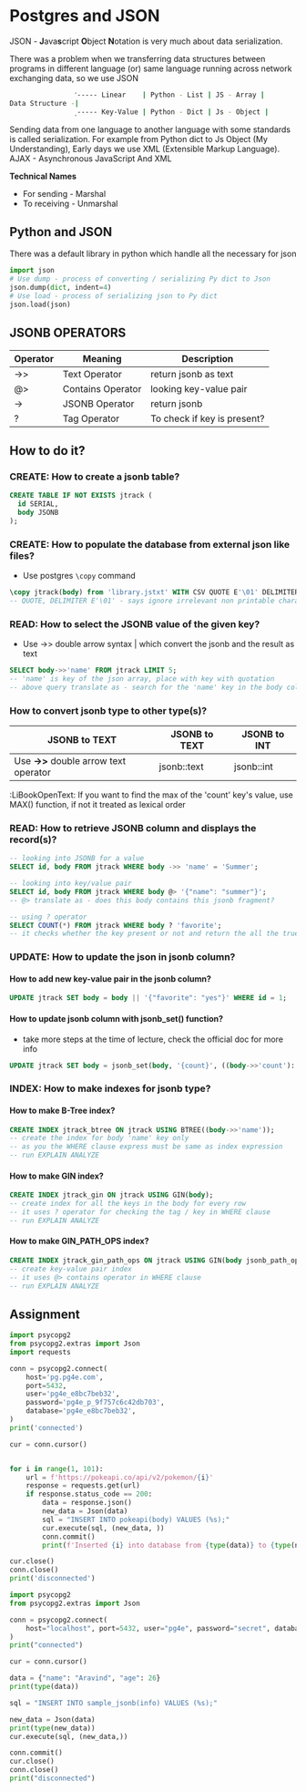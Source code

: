 # Postgres and JSON

JSON - **J**ava**s**cript **O**bject **N**otation is very much about data serialization.

There was a problem when we transferring data structures between programs in different language (or) same language running across network exchanging data, so we use JSON

```bash ln:false
                ˹----- Linear    | Python - List | JS - Array |
Data Structure -|
                ˻----- Key-Value | Python - Dict | Js - Object |
```

Sending data from one language to another language with some standards is called serialization. For example from Python dict to Js Object (My Understanding), Early days we use XML (Extensible Markup Language). AJAX - Asynchronous JavaScript And XML

**Technical Names**

- For sending - Marshal
- To receiving - Unmarshal

## Python and JSON

There was a default library in python which handle all the necessary for json

```py title:"json_example.py"
import json
# Use dump - process of converting / serializing Py dict to Json
json.dump(dict, indent=4)
# Use load - process of serializing json to Py dict
json.load(json)
```

## JSONB OPERATORS

| Operator | Meaning           | Description                 |
| -------- | ----------------- | --------------------------- |
| ->>      | Text Operator     | return jsonb as text        |
| @>       | Contains Operator | looking key-value pair      |
| ->       | JSONB Operator    | return jsonb                |
| ?        | Tag Operator      | To check if key is present? |

## How to do it?

### CREATE: How to create a jsonb table?

```sql title:"query=>"
CREATE TABLE IF NOT EXISTS jtrack (
  id SERIAL,
  body JSONB
);
```

### CREATE: How to populate the database from external json like files?

- Use postgres `\copy` command

```sql title:"query=>"
\copy jtrack(body) from 'library.jstxt' WITH CSV QUOTE E'\01' DELIMITER E'\02';
-- QUOTE, DELIMITER E'\01' - says ignore irrelevant non printable characters
```

### READ: How to select the JSONB value of the given key?

- Use ->> double arrow syntax | which convert the jsonb and the result as text

```sql title:"query=>"
SELECT body->>'name' FROM jtrack LIMIT 5;
-- 'name' is key of the json array, place with key with quotation
-- above query translate as - search for the 'name' key in the body column and return the value as text
```

### How to convert jsonb type to other type(s)?

| JSONB to TEXT                          | JSONB to TEXT | JSONB to INT |
| -------------------------------------- | ------------- | ------------ |
| Use **->>** double arrow text operator | jsonb::text   | jsonb::int   |

:LiBookOpenText: If you want to find the max of the 'count' key's value, use MAX() function, if not it treated as lexical order

### READ: How to retrieve JSONB column and displays the record(s)?

```sql title:"query=>"
-- looking into JSONB for a value
SELECT id, body FROM jtrack WHERE body ->> 'name' = 'Summer';

-- looking into key/value pair
SELECT id, body FROM jtrack WHERE body @> '{"name": "summer"}';
-- @> translate as - does this body contains this jsonb fragment?

-- using ? operator
SELECT COUNT(*) FROM jtrack WHERE body ? 'favorite';
-- it checks whether the key present or not and return the all the true rows
```

### UPDATE: How to update the json in jsonb column?

#### How to add new key-value pair in the jsonb column?

```sql title:"query=>"
UPDATE jtrack SET body = body || '{"favorite": "yes"}' WHERE id = 1;
```

#### How to update jsonb column with jsonb_set() function?

- take more steps at the time of lecture, check the official doc for more info

```sql title:"query=>"
UPDATE jtrack SET body = jsonb_set(body, '{count}', ((body->>'count')::int + 1)::text::jsonb) WHERE id = 1;
```

### INDEX: How to make indexes for jsonb type?

#### How to make B-Tree index?

```sql title:"query=>"
CREATE INDEX jtrack_btree ON jtrack USING BTREE((body->>'name'));
-- create the index for body 'name' key only
-- as you the WHERE clause express must be same as index expression
-- run EXPLAIN ANALYZE
```

#### How to make GIN index?

```sql title:"query=>"
CREATE INDEX jtrack_gin ON jtrack USING GIN(body);
-- create index for all the keys in the body for every row
-- it uses ? operator for checking the tag / key in WHERE clause
-- run EXPLAIN ANALYZE
```

#### How to make GIN_PATH_OPS index?

```sql title:"query=>"
CREATE INDEX jtrack_gin_path_ops ON jtrack USING GIN(body jsonb_path_ops);
-- create key-value pair index
-- it uses @> contains operator in WHERE clause
-- run EXPLAIN ANALYZE
```

## Assignment

```py title:"Assignment 1"
import psycopg2
from psycopg2.extras import Json
import requests

conn = psycopg2.connect(
    host='pg.pg4e.com',
    port=5432,
    user='pg4e_e8bc7beb32',
    password='pg4e_p_9f757c6c42db703',
    database='pg4e_e8bc7beb32',
)
print('connected')

cur = conn.cursor()


for i in range(1, 101):
    url = f'https://pokeapi.co/api/v2/pokemon/{i}'
    response = requests.get(url)
    if response.status_code == 200:
        data = response.json()
        new_data = Json(data)
        sql = "INSERT INTO pokeapi(body) VALUES (%s);"
        cur.execute(sql, (new_data, ))
        conn.commit()
        print(f'Inserted {i} into database from {type(data)} to {type(new_data)}')

cur.close()
conn.close()
print('disconnected')
```

```py title:"Simple / Sample"
import psycopg2
from psycopg2.extras import Json

conn = psycopg2.connect(
    host="localhost", port=5432, user="pg4e", password="secret", database="music"
)
print("connected")

cur = conn.cursor()

data = {"name": "Aravind", "age": 26}
print(type(data))

sql = "INSERT INTO sample_jsonb(info) VALUES (%s);"

new_data = Json(data)
print(type(new_data))
cur.execute(sql, (new_data,))

conn.commit()
cur.close()
conn.close()
print("disconnected")
```